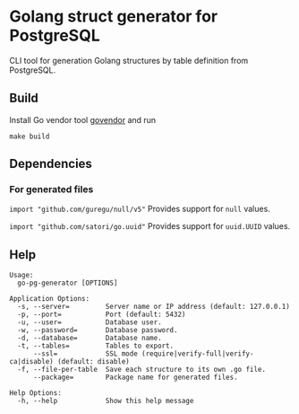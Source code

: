 # Golang struct generator for PostgreSQL

CLI tool for generation Golang structures by table definition from PostgreSQL.

## Build
Install Go vendor tool [govendor](https://github.com/kardianos/govendor) and run
```
make build
```


## Dependencies
### For generated files
`import "github.com/guregu/null/v5"`
Provides support for `null` values.

`import "github.com/satori/go.uuid"`
Provides support for `uuid.UUID` values.

## Help
```
Usage:
  go-pg-generator [OPTIONS]

Application Options:
  -s, --server=         Server name or IP address (default: 127.0.0.1)
  -p, --port=           Port (default: 5432)
  -u, --user=           Database user.
  -w, --password=       Database password.
  -d, --database=       Database name.
  -t, --tables=         Tables to export.
      --ssl=            SSL mode (require|verify-full|verify-ca|disable) (default: disable)
  -f, --file-per-table  Save each structure to its own .go file.
      --package=        Package name for generated files.

Help Options:
  -h, --help            Show this help message
```
